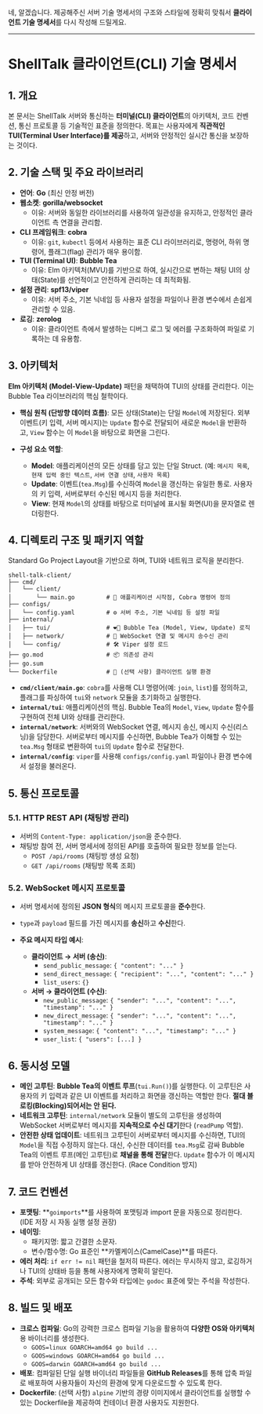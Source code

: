네, 알겠습니다. 제공해주신 서버 기술 명세서의 구조와 스타일에 정확히 맞춰서 **클라이언트 기술 명세서**를 다시 작성해 드릴게요.

-----

# **ShellTalk 클라이언트(CLI) 기술 명세서**

## **1. 개요**

본 문서는 ShellTalk 서버와 통신하는 **터미널(CLI) 클라이언트**의 아키텍처, 코드 컨벤션, 통신 프로토콜 등 기술적인 표준을 정의한다. 목표는 사용자에게 **직관적인 TUI(Terminal User Interface)를 제공**하고, 서버와 안정적인 실시간 통신을 보장하는 것이다.

## **2. 기술 스택 및 주요 라이브러리**

  - **언어**: **Go** (최신 안정 버전)
  - **웹소켓**: **gorilla/websocket**
      - 이유: 서버와 동일한 라이브러리를 사용하여 일관성을 유지하고, 안정적인 클라이언트 측 연결을 관리함.
  - **CLI 프레임워크**: **cobra**
      - 이유: `git`, `kubectl` 등에서 사용하는 표준 CLI 라이브러리로, 명령어, 하위 명령어, 플래그(flag) 관리가 매우 용이함.
  - **TUI (Terminal UI)**: **Bubble Tea**
      - 이유: Elm 아키텍처(MVU)를 기반으로 하여, 실시간으로 변하는 채팅 UI의 상태(State)를 선언적이고 안전하게 관리하는 데 최적화됨.
  - **설정 관리**: **spf13/viper**
      - 이유: 서버 주소, 기본 닉네임 등 사용자 설정을 파일이나 환경 변수에서 손쉽게 관리할 수 있음.
  - **로깅**: **zerolog**
      - 이유: 클라이언트 측에서 발생하는 디버그 로그 및 에러를 구조화하여 파일로 기록하는 데 유용함.

## **3. 아키텍처**

**Elm 아키텍처 (Model-View-Update)** 패턴을 채택하여 TUI의 상태를 관리한다. 이는 Bubble Tea 라이브러리의 핵심 철학이다.

  - **핵심 원칙 (단방향 데이터 흐름)**: 모든 상태(State)는 단일 `Model`에 저장된다. 외부 이벤트(키 입력, 서버 메시지)는 `Update` 함수로 전달되어 새로운 `Model`을 반환하고, `View` 함수는 이 `Model`을 바탕으로 화면을 그린다.

  - **구성 요소 역할**:

      - **Model**: 애플리케이션의 모든 상태를 담고 있는 단일 Struct. (예: `메시지 목록`, `현재 입력 중인 텍스트`, `서버 연결 상태`, `사용자 목록`)
      - **Update**: 이벤트(`tea.Msg`)를 수신하여 `Model`을 갱신하는 유일한 통로. 사용자의 키 입력, 서버로부터 수신된 메시지 등을 처리한다.
      - **View**: 현재 `Model`의 상태를 바탕으로 터미널에 표시될 화면(UI)을 문자열로 렌더링한다.

## **4. 디렉토리 구조 및 패키지 역할**

Standard Go Project Layout을 기반으로 하며, TUI와 네트워크 로직을 분리한다.

```
shell-talk-client/
├── cmd/
│   └── client/
│       └── main.go         # 🚀 애플리케이션 시작점, Cobra 명령어 정의
├── configs/
│   └── config.yaml         # ⚙️ 서버 주소, 기본 닉네임 등 설정 파일
├── internal/
│   ├── tui/                # ❤️‍🔥 Bubble Tea (Model, View, Update) 로직
│   ├── network/            # 🔌 WebSocket 연결 및 메시지 송수신 관리
│   └── config/             # 🛠️ Viper 설정 로드
├── go.mod                  # 📦 의존성 관리
├── go.sum
└── Dockerfile              # 🐳 (선택 사항) 클라이언트 실행 환경
```

  - **`cmd/client/main.go`**: `cobra`를 사용해 CLI 명령어(예: `join`, `list`)를 정의하고, 플래그를 파싱하여 `tui`와 `network` 모듈을 초기화하고 실행한다.
  - **`internal/tui`**: 애플리케이션의 핵심. Bubble Tea의 `Model`, `View`, `Update` 함수를 구현하여 전체 UI와 상태를 관리한다.
  - **`internal/network`**: 서버와의 WebSocket 연결, 메시지 송신, 메시지 수신(리스닝)을 담당한다. 서버로부터 메시지를 수신하면, Bubble Tea가 이해할 수 있는 `tea.Msg` 형태로 변환하여 `tui`의 `Update` 함수로 전달한다.
  - **`internal/config`**: `viper`를 사용해 `configs/config.yaml` 파일이나 환경 변수에서 설정을 불러온다.

## **5. 통신 프로토콜**

### **5.1. HTTP REST API (채팅방 관리)**

  - 서버의 `Content-Type: application/json`을 준수한다.
  - 채팅방 참여 전, 서버 명세서에 정의된 API를 호출하여 필요한 정보를 얻는다.
      - `POST /api/rooms` (채팅방 생성 요청)
      - `GET /api/rooms` (채팅방 목록 조회)

### **5.2. WebSocket 메시지 프로토콜**

  - 서버 명세서에 정의된 **JSON 형식**의 메시지 프로토콜을 **준수**한다.

  - `type`과 `payload` 필드를 가진 메시지를 **송신**하고 **수신**한다.

  - **주요 메시지 타입 예시**:

      - **클라이언트 → 서버 (송신)**:
          - `send_public_message`: `{ "content": "..." }`
          - `send_direct_message`: `{ "recipient": "...", "content": "..." }`
          - `list_users`: `{}`
      - **서버 → 클라이언트 (수신)**:
          - `new_public_message`: `{ "sender": "...", "content": "...", "timestamp": "..." }`
          - `new_direct_message`: `{ "sender": "...", "content": "...", "timestamp": "..." }`
          - `system_message`: `{ "content": "...", "timestamp": "..." }`
          - `user_list`: `{ "users": [...] }`

## **6. 동시성 모델**

  - **메인 고루틴**: **Bubble Tea의 이벤트 루프**(`tui.Run()`)를 실행한다. 이 고루틴은 사용자의 키 입력과 같은 UI 이벤트를 처리하고 화면을 갱신하는 역할만 한다. **절대 블로킹(Blocking)되어서는 안 된다.**
  - **네트워크 고루틴**: `internal/network` 모듈이 별도의 고루틴을 생성하여 WebSocket 서버로부터 메시지를 **지속적으로 수신 대기**한다 (`readPump` 역할).
  - **안전한 상태 업데이트**: 네트워크 고루틴이 서버로부터 메시지를 수신하면, TUI의 `Model`을 직접 수정하지 않는다. 대신, 수신한 데이터를 `tea.Msg`로 감싸 Bubble Tea의 이벤트 루프(메인 고루틴)로 **채널을 통해 전달**한다. `Update` 함수가 이 메시지를 받아 안전하게 UI 상태를 갱신한다. (Race Condition 방지)

## **7. 코드 컨벤션**

  - **포맷팅**: \*\*`goimports`\*\*를 사용하여 포맷팅과 import 문을 자동으로 정리한다. (IDE 저장 시 자동 실행 설정 권장)
  - **네이밍**:
      - 패키지명: 짧고 간결한 소문자.
      - 변수/함수명: Go 표준인 \*\*카멜케이스(CamelCase)\*\*를 따른다.
  - **에러 처리**: `if err != nil` 패턴을 철저히 따른다. 에러는 무시하지 않고, 로깅하거나 TUI의 상태바 등을 통해 사용자에게 명확히 알린다.
  - **주석**: 외부로 공개되는 모든 함수와 타입에는 `godoc` 표준에 맞는 주석을 작성한다.

## **8. 빌드 및 배포**

  - **크로스 컴파일**: Go의 강력한 크로스 컴파일 기능을 활용하여 **다양한 OS와 아키텍처**용 바이너리를 생성한다.
      - `GOOS=linux GOARCH=amd64 go build ...`
      - `GOOS=windows GOARCH=amd64 go build ...`
      - `GOOS=darwin GOARCH=amd64 go build ...`
  - **배포**: 컴파일된 단일 실행 바이너리 파일들을 **GitHub Releases**를 통해 압축 파일로 배포하여 사용자들이 자신의 환경에 맞게 다운로드할 수 있도록 한다.
  - **Dockerfile**: (선택 사항) `alpine` 기반의 경량 이미지에서 클라이언트를 실행할 수 있는 Dockerfile을 제공하여 컨테이너 환경 사용자도 지원한다.